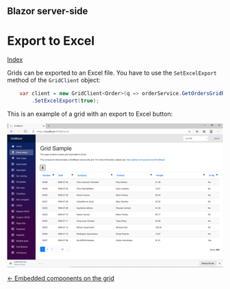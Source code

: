 ## Blazor server-side

# Export to Excel

[Index](Documentation.md)

Grids can be exported to an Excel file. You have to use the ```SetExcelExport``` method of the ```GridClient``` object:
 
```c#
    var client = new GridClient<Order>(q => orderService.GetOrdersGridRows(columns, q), query, false, "ordersGrid", columns)
        .SetExcelExport(true);
```

This is an example of a grid with an export to Excel button:

![](../images/Excel.png)


[<- Embedded components on the grid](Embedded_components.md)
